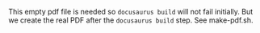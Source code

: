 This empty pdf file is needed so `docusaurus build` will not fail initially.
But we create the real PDF after the `docusaurus build` step.
See make-pdf.sh.